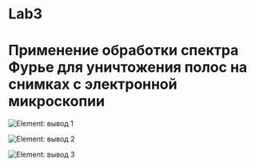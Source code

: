 # Lab3
# Применение обработки спектра Фурье для уничтожения полос на снимках с электронной микроскопии

![Element: вывод 1](https://github.com/MoskvinSA/Image_processing/blob/ver1/Lab2/output/__119.jpg)

![Element: вывод 2](https://github.com/MoskvinSA/Image_processing/blob/ver1/Lab2/output/00_18.jpg)

![Element: вывод 3](https://github.com/MoskvinSA/Image_processing/blob/ver1/Lab2/output/02_32.jpg)